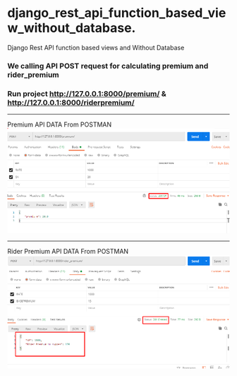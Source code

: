 # django_rest_api_function_based_view_without_database.
Django Rest API  function based views and Without Database

### We calling API POST request for calculating premium and rider_premium
### Run project http://127.0.0.1:8000/premium/ & http://127.0.0.1:8000/riderpremium/
-----------------------------------------------------------------------------------------
Premium API DATA From POSTMAN
![](premium_screenshot.png)

-----------------------------------------------------------------------------------------
Rider Premium API DATA From POSTMAN
![](rider_screenshot.png)
